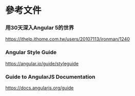 # 參考文件
### 用30天深入Angular 5的世界
https://ithelp.ithome.com.tw/users/20107113/ironman/1240
### Angular Style Guide
https://angular.io/guide/styleguide
### Guide to AngularJS Documentation
https://docs.angularjs.org/guide